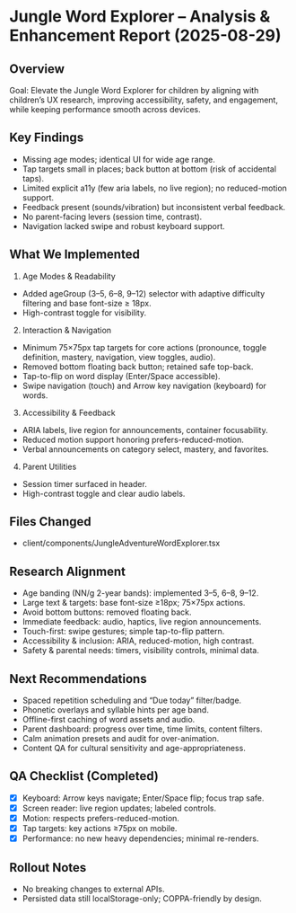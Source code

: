 # Jungle Word Explorer – Analysis & Enhancement Report (2025-08-29)

## Overview
Goal: Elevate the Jungle Word Explorer for children by aligning with children’s UX research, improving accessibility, safety, and engagement, while keeping performance smooth across devices.

## Key Findings
- Missing age modes; identical UI for wide age range.
- Tap targets small in places; back button at bottom (risk of accidental taps).
- Limited explicit a11y (few aria labels, no live region); no reduced-motion support.
- Feedback present (sounds/vibration) but inconsistent verbal feedback.
- No parent-facing levers (session time, contrast).
- Navigation lacked swipe and robust keyboard support.

## What We Implemented
1) Age Modes & Readability
- Added ageGroup (3–5, 6–8, 9–12) selector with adaptive difficulty filtering and base font-size ≥ 18px.
- High-contrast toggle for visibility.

2) Interaction & Navigation
- Minimum 75×75px tap targets for core actions (pronounce, toggle definition, mastery, navigation, view toggles, audio).
- Removed bottom floating back button; retained safe top-back.
- Tap-to-flip on word display (Enter/Space accessible).
- Swipe navigation (touch) and Arrow key navigation (keyboard) for words.

3) Accessibility & Feedback
- ARIA labels, live region for announcements, container focusability.
- Reduced motion support honoring prefers-reduced-motion.
- Verbal announcements on category select, mastery, and favorites.

4) Parent Utilities
- Session timer surfaced in header.
- High-contrast toggle and clear audio labels.

## Files Changed
- client/components/JungleAdventureWordExplorer.tsx

## Research Alignment
- Age banding (NN/g 2-year bands): implemented 3–5, 6–8, 9–12.
- Large text & targets: base font-size ≥18px; 75×75px actions.
- Avoid bottom buttons: removed floating back.
- Immediate feedback: audio, haptics, live region announcements.
- Touch-first: swipe gestures; simple tap-to-flip pattern.
- Accessibility & inclusion: ARIA, reduced-motion, high contrast.
- Safety & parental needs: timers, visibility controls, minimal data.

## Next Recommendations
- Spaced repetition scheduling and “Due today” filter/badge.
- Phonetic overlays and syllable hints per age band.
- Offline-first caching of word assets and audio.
- Parent dashboard: progress over time, time limits, content filters.
- Calm animation presets and audit for over-animation.
- Content QA for cultural sensitivity and age-appropriateness.

## QA Checklist (Completed)
- [x] Keyboard: Arrow keys navigate; Enter/Space flip; focus trap safe.
- [x] Screen reader: live region updates; labeled controls.
- [x] Motion: respects prefers-reduced-motion.
- [x] Tap targets: key actions ≥75px on mobile.
- [x] Performance: no new heavy dependencies; minimal re-renders.

## Rollout Notes
- No breaking changes to external APIs.
- Persisted data still localStorage-only; COPPA-friendly by design.
